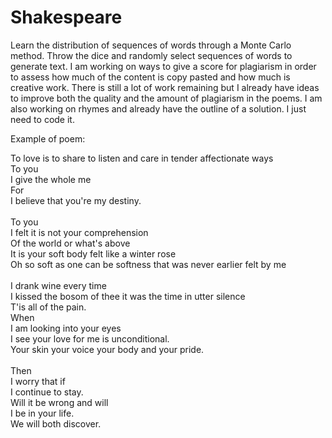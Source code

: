 # Shakespeare

Learn the distribution of sequences of words through a Monte Carlo method. Throw the dice and randomly select sequences of words to generate text. I am working on ways to give a score for plagiarism in order to assess how much of the content is copy pasted and how much is creative work.
There is still a lot of work remaining but I already have ideas to improve both the quality and the amount of plagiarism in the poems. I am also working on rhymes and already have the outline of a solution. I just need to code it. 

Example of poem:

To love is to share to listen and care in tender affectionate ways <br>
To you  <br>
I give the whole me  <br>
For  <br>
I believe that you're my destiny.  <br>
<br>
To you<br>
I felt it is not your comprehension<br>
Of the world or what's above<br>
It is your soft body felt like a winter rose<br>
Oh so soft as one can be softness that was never earlier felt by me<br><br>
I drank wine every time<br>
I kissed the bosom of thee it was the time in utter silence<br>
T'is all of the pain. <br>
When<br>
I am looking into your eyes<br>
I see your love for me is unconditional. <br>
Your skin your voice your body and your pride.<br><br>
Then<br>
I worry that if<br>
I continue to stay.<br>
Will it be wrong and will<br>
I be in your life.<br>
We will both discover.<br>
